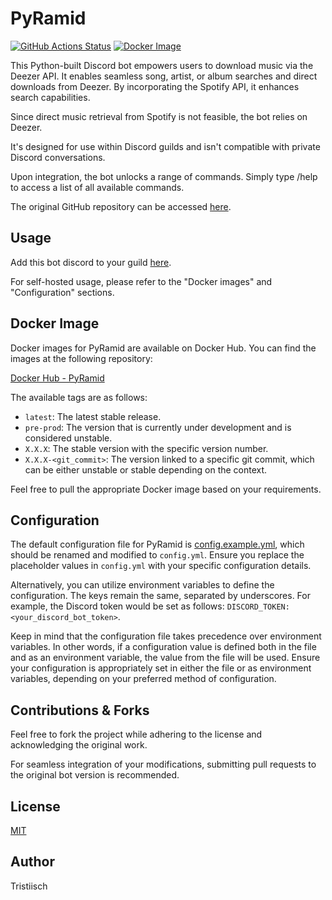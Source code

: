 # PyRamid

[![GitHub Actions Status](https://github.com/tristiisch/PyRamid/workflows/Python%20CI/badge.svg?branch=main)](https://github.com/tristiisch/PyRamid/actions)
[![Docker Image](https://img.shields.io/docker/v/tristiisch/pyramid/latest?label=Docker%20Hub)](https://hub.docker.com/r/tristiisch/pyramid)

This Python-built Discord bot empowers users to download music via the Deezer API. It enables seamless song, artist, or album searches and direct downloads from Deezer. By incorporating the Spotify API, it enhances search capabilities.

Since direct music retrieval from Spotify is not feasible, the bot relies on Deezer.

It's designed for use within Discord guilds and isn't compatible with private Discord conversations.

Upon integration, the bot unlocks a range of commands. Simply type /help to access a list of all available commands.

The original GitHub repository can be accessed [here](https://github.com/tristiisch/PyRamid).

## Usage

Add this bot discord to your guild [here](https://discord.com/api/oauth2/authorize?client_id=1162155331124736101&permissions=380174863936&scope=bot).

For self-hosted usage, please refer to the "Docker images" and "Configuration" sections.

## Docker Image

Docker images for PyRamid are available on Docker Hub. You can find the images at the following repository:

[Docker Hub - PyRamid](https://hub.docker.com/repository/docker/tristiisch/pyramid)

The available tags are as follows:

- `latest`: The latest stable release.
- `pre-prod`: The version that is currently under development and is considered unstable.
- `X.X.X`: The stable version with the specific version number.
- `X.X.X-<git_commit>`: The version linked to a specific git commit, which can be either unstable or stable depending on the context.

Feel free to pull the appropriate Docker image based on your requirements.

## Configuration

The default configuration file for PyRamid is [config.example.yml](https://github.com/tristiisch/PyRamid/blob/main/config.exemple.yml), which should be renamed and modified to `config.yml`. Ensure you replace the placeholder values in `config.yml` with your specific configuration details.

Alternatively, you can utilize environment variables to define the configuration. The keys remain the same, separated by underscores. For example, the Discord token would be set as follows: `DISCORD_TOKEN: <your_discord_bot_token>`.

Keep in mind that the configuration file takes precedence over environment variables. In other words, if a configuration value is defined both in the file and as an environment variable, the value from the file will be used. Ensure your configuration is appropriately set in either the file or as environment variables, depending on your preferred method of configuration.

## Contributions & Forks

Feel free to fork the project while adhering to the license and acknowledging the original work.

For seamless integration of your modifications, submitting pull requests to the original bot version is recommended.

## License

[MIT](https://choosealicense.com/licenses/mit/)

## Author

Tristiisch
